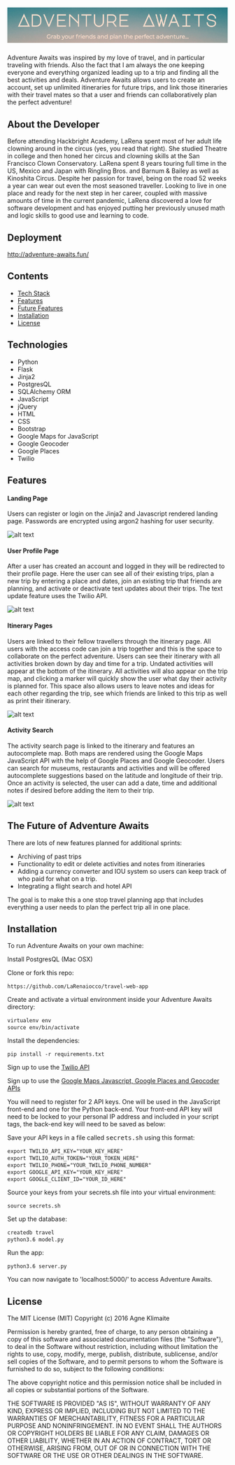 # <img src="https://github.com/LaRenaiocco/travel-web-app/blob/master/static/adventure_awaits.png" alt="Adventure Awaits">
Adventure Awaits was inspired by my love of travel, and in particular traveling with friends.  Also the fact that I am always the one keeping everyone and everything organized leading up to a trip and finding all the best activities and deals.  Adventure Awaits allows users to create an account, set up unlimited itineraries for future trips, and link those itineraries with their travel mates so that a user and friends can collaboratively plan the perfect adventure!

## About the Developer
Before attending Hackbright Academy, LaRena spent most of her adult life clowning around in the circus (yes, you read that right).  She studied Theatre in college and then honed her circus and clowning skills at the San Francisco Clown Conservatory.  LaRena spent 8 years touring full time in the US, Mexico and Japan with Ringling Bros. and Barnum & Bailey as well as Kinoshita Circus. Despite her passion for travel, being on the road 52 weeks a year can wear out even the most seasoned traveller.  Looking to live in one place and ready for the next step in her career, coupled with massive amounts of time in the current pandemic, LaRena discovered a love for software development and has enjoyed putting her previously unused math and logic skills to good use and learning to code.


## Deployment
 http://adventure-awaits.fun/

## Contents
* [Tech Stack](#tech-stack)
* [Features](#features)
* [Future Features](#future)
* [Installation](#installation)
* [License](#license)

## <a name="tech-stack"></a>Technologies
* Python
* Flask
* Jinja2
* PostgresQL
* SQLAlchemy ORM
* JavaScript
* jQuery
* HTML
* CSS
* Bootstrap
* Google Maps for JavaScript
* Google Geocoder
* Google Places
* Twilio

## <a name="features"></a>Features

#### Landing Page
Users  can register or login on the Jinja2 and Javascript rendered landing page. Passwords are encrypted using argon2 hashing for user security.

![alt text](https://media.giphy.com/media/TJV64Sf5avhAVQXchr/giphy.gif "Adventure Awaits landing page")

#### User Profile Page
After a user has created an account and logged in they will be redirected to their profile page.  Here the user can see all of their existing trips, plan a new trip by entering a place and dates, join an existing trip that friends are planning, and activate or deactivate text updates about their trips. The text update feature uses the Twilio API.

![alt text](https://media.giphy.com/media/YMXyE98g8UaJ3roZfy/giphy.gif "Adventure Awaits profile page")

#### Itinerary Pages
Users are linked to their fellow travellers through the itinerary page.  All users with the access code can join a trip together and this is the space to collaborate on the perfect adventure.  Users can see their itinerary with all activities broken down by day and time for a trip.  Undated activities will appear at the bottom of the itinerary.  All activities will also appear on the trip map, and clicking a marker will quickly show the user what day their activity is planned for.  This space also allows users to leave notes and ideas for each other regarding the trip, see which friends are linked to this trip as well as print their itinerary.

![alt text](https://media.giphy.com/media/UokE1YPakB14XCYO0z/giphy.gif "Adventure Awaits itinerary page")

#### Activity Search
The activity search page is linked to the itinerary and features an autocomplete map. Both maps are rendered using the Google Maps JavaScript API with the help of Google Places and Google Geocoder.  Users can search for museums, restaurants and activities and will be offered autocomplete suggestions based on the latitude and longitude of their trip.  Once an activity is selected, the user can add a date, time and additional notes if desired before adding the item to their trip.

![alt text](https://media.giphy.com/media/L0GkAEonzBmvlswL4L/giphy.gif "Adventure Awaits activity search")

## <a name="future"></a>The Future of Adventure Awaits
There are lots of new features planned for additional sprints:
* Archiving of past trips
* Functionality to edit or delete activities and notes from itineraries
* Adding a currency converter and IOU system so users can keep track of who paid for what on a trip.
* Integrating a flight search and hotel API

The goal is to make this a one stop travel planning app that includes everything a user needs to plan the perfect trip all in one place.

## <a name="installation"></a>Installation
To run Adventure Awaits on your own machine:

Install PostgresQL (Mac OSX)

Clone or fork this repo:
```
https://github.com/LaRenaiocco/travel-web-app
```

Create and activate a virtual environment inside your Adventure Awaits directory:
```
virtualenv env
source env/bin/activate
```

Install the dependencies:
```
pip install -r requirements.txt
```

Sign up to use the [Twilio API](https://www.twilio.com/try-twilio/)

Sign up to use the [Google Maps Javascript, Google Places and Geocoder APIs](https://cloud.google.com/maps-platform/)

You will need to register for 2 API keys.  One will be used in the JavaScript front-end and one for the Python back-end.  Your front-end API key will need to be locked to your personal IP address and included in your script tags, the back-end key will need to be saved as below:


Save your API keys in a file called <kbd>secrets.sh</kbd> using this format:

```
export TWILIO_API_KEY="YOUR_KEY_HERE"
export TWILIO_AUTH_TOKEN="YOUR_TOKEN_HERE"
export TWILIO_PHONE="YOUR_TWILIO_PHONE_NUMBER"
export GOOGLE_API_KEY="YOUR_KEY_HERE"
export GOOGLE_CLIENT_ID="YOUR_ID_HERE"
```

Source your keys from your secrets.sh file into your virtual environment:

```
source secrets.sh
```

Set up the database:

```
createdb travel
python3.6 model.py
```

Run the app:

```
python3.6 server.py
```

You can now navigate to 'localhost:5000/' to access Adventure Awaits.

## <a name="license"></a>License
The MIT License (MIT) Copyright (c) 2016 Agne Klimaite

Permission is hereby granted, free of charge, to any person obtaining a copy of this software and associated documentation files (the "Software"), to deal in the Software without restriction, including without limitation the rights to use, copy, modify, merge, publish, distribute, sublicense, and/or sell copies of the Software, and to permit persons to whom the Software is furnished to do so, subject to the following conditions:

The above copyright notice and this permission notice shall be included in all copies or substantial portions of the Software.

THE SOFTWARE IS PROVIDED "AS IS", WITHOUT WARRANTY OF ANY KIND, EXPRESS OR IMPLIED, INCLUDING BUT NOT LIMITED TO THE WARRANTIES OF MERCHANTABILITY, FITNESS FOR A PARTICULAR PURPOSE AND NONINFRINGEMENT. IN NO EVENT SHALL THE AUTHORS OR COPYRIGHT HOLDERS BE LIABLE FOR ANY CLAIM, DAMAGES OR OTHER LIABILITY, WHETHER IN AN ACTION OF CONTRACT, TORT OR OTHERWISE, ARISING FROM, OUT OF OR IN CONNECTION WITH THE SOFTWARE OR THE USE OR OTHER DEALINGS IN THE SOFTWARE.